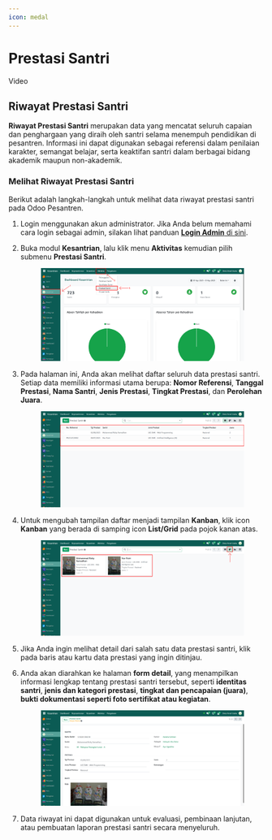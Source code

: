 ```yaml
---
icon: medal
---
```


# Prestasi Santri

Video

## Riwayat Prestasi Santri

**Riwayat Prestasi Santri** merupakan data yang mencatat seluruh capaian dan penghargaan yang diraih oleh santri selama menempuh pendidikan di pesantren. Informasi ini dapat digunakan sebagai referensi dalam penilaian karakter, semangat belajar, serta keaktifan santri dalam berbagai bidang akademik maupun non-akademik.

### Melihat Riwayat Prestasi Santri

Berikut adalah langkah-langkah untuk melihat data riwayat prestasi santri pada Odoo Pesantren.

1. Login menggunakan akun administrator. Jika Anda belum memahami cara login sebagai admin, silakan lihat panduan [**Login Admin** di sini](../../panduan-login/login-admin.md).
2.  Buka modul **Kesantrian**, lalu klik menu **Aktivitas** kemudian pilih submenu **Prestasi Santri**.

    <figure><img src="../../.gitbook/assets/images-639 (1).png" alt=""><figcaption></figcaption></figure>


3.  Pada halaman ini, Anda akan melihat daftar seluruh data prestasi santri. Setiap data memiliki informasi utama berupa: **Nomor Referensi**, **Tanggal Prestasi**, **Nama Santri**, **Jenis Prestasi**, **Tingkat Prestasi**, dan **Perolehan Juara**.

    <figure><img src="../../.gitbook/assets/images-640 (1).png" alt=""><figcaption></figcaption></figure>


4.  Untuk mengubah tampilan daftar menjadi tampilan **Kanban**, klik icon **Kanban** yang berada di samping icon **List/Grid** pada pojok kanan atas.

    <figure><img src="../../.gitbook/assets/images-641.png" alt=""><figcaption></figcaption></figure>


5. Jika Anda ingin melihat detail dari salah satu data prestasi santri, klik pada baris atau kartu data prestasi yang ingin ditinjau.
6.  Anda akan diarahkan ke halaman **form detail**, yang menampilkan informasi lengkap tentang prestasi santri tersebut, seperti **identitas santri**, **jenis dan kategori prestasi**, **tingkat dan pencapaian (juara)**, **bukti dokumentasi seperti foto sertifikat atau kegiatan**.

    <figure><img src="../../.gitbook/assets/images-642.png" alt=""><figcaption></figcaption></figure>


7. Data riwayat ini dapat digunakan untuk evaluasi, pembinaan lanjutan, atau pembuatan laporan prestasi santri secara menyeluruh.

